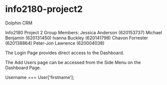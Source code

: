 # info2180-project2

Dolphin CRM

 Info2180 Project 2 Group Members:  Jessica Anderson (620153737) Michael Benjamin (620131450) Ivanna Buckley (620141798) Chavon Forrester (620138864) Peter-Jon Lawrence (620004038) 

 The Login Page provides direct access to the Dashboard.

 The Add Users page can be accessed from the Side Menu on the Dashboard Page.

 Username === User['firstname'];
